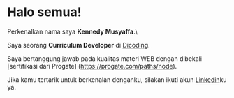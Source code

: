 # Halo semua! 

Perkenalkan nama saya **Kennedy Musyaffa**.\

Saya seorang **Curriculum Developer** di [Dicoding](https://www.dicoding.com/).

Saya bertanggung jawab pada kualitas materi WEB dengan dibekali [sertifikasi dari Progate]
(https://progate.com/paths/node).

Jika kamu tertarik untuk berkenalan denganku, silakan ikuti akun [Linkedin](https://www.linkedin.com/in/kennedy-musyaffa-28b552231/ )ku ya.
